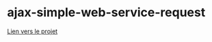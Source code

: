 # ajax-simple-web-service-request
[Lien vers le projet](https://itskyrillos.github.io/ajax-simple-web-service-request/)
